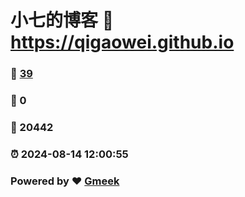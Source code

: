 # 小七的博客 :link: https://qigaowei.github.io 
### :page_facing_up: [39](https://qigaowei.github.io/tag.html) 
### :speech_balloon: 0 
### :hibiscus: 20442 
### :alarm_clock: 2024-08-14 12:00:55 
### Powered by :heart: [Gmeek](https://github.com/Meekdai/Gmeek)
